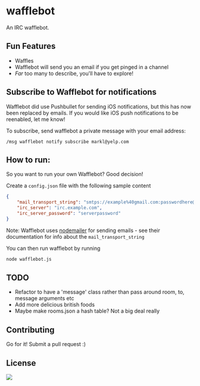 # wafflebot
An IRC wafflebot.

## Fun Features
- Waffles
- Wafflebot will send you an email if you get pinged in a channel
- *Far* too many to describe, you'll have to explore!

## Subscribe to Wafflebot for notifications
Wafflebot did use Pushbullet for sending iOS notifications, but this has now been replaced by emails. If you would like iOS push notifications to be reenabled, let me know!

To subscribe, send wafflebot a private message with your email address:
```IRC
/msg wafflebot notify subscribe markl@yelp.com
```

## How to run:
So you want to run your own Wafflebot? Good decision!

Create a `config.json` file with the following sample content
```JSON
{
	"mail_transport_string": "smtps://example%40gmail.com:passwordhere@smtp.gmail.com",
	"irc_server": "irc.example.com",
	"irc_server_password": "serverpassword"
}
```

Note: Wafflebot uses [nodemailer](https://github.com/nodemailer/nodemailer) for sending emails - see their documentation for info about the `mail_transport_string` 

You can then run wafflebot by running
```bash
node wafflebot.js
```

## TODO
- Refactor to have a 'message' class rather than pass around room, to, message arguments etc
- Add more delicious british foods
- Maybe make rooms.json a hash table? Not a big deal really

## Contributing
Go for it! Submit a pull request :)

## License
![](http://i.imgur.com/UOkGhYi.gif)
